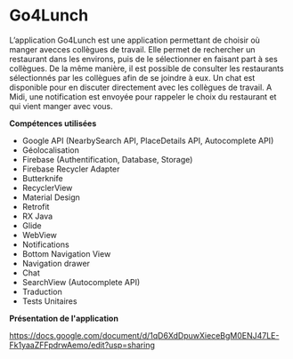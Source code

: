 # Go4Lunch
L’application Go4Lunch est une application permettant de choisir où manger avecces collègues de travail.
Elle permet de rechercher un restaurant dans les environs, puis de le sélectionner en faisant part à ses collègues. De la même manière, il est possible de consulter
les restaurants sélectionnés par les collègues afin de se joindre à eux.
Un chat est disponible pour en discuter directement avec les collègues de travail.
A Midi, une notification est envoyée pour rappeler le choix du restaurant et qui
vient manger avec vous.

**Compétences utilisées**
- Google API (NearbySearch API, PlaceDetails API, Autocomplete API)
- Géolocalisation
- Firebase (Authentification, Database, Storage)
- Firebase Recycler Adapter
- Butterknife
- RecyclerView
- Material Design
- Retrofit
- RX Java
- Glide
- WebView
- Notifications
- Bottom Navigation View
- Navigation drawer
- Chat
- SearchView (Autocomplete API)
- Traduction
- Tests Unitaires


**Présentation de l'application**

<https://docs.google.com/document/d/1qD6XdDpuwXieceBgM0ENJ47LE-Fk1yaaZFFpdrwAemo/edit?usp=sharing>
